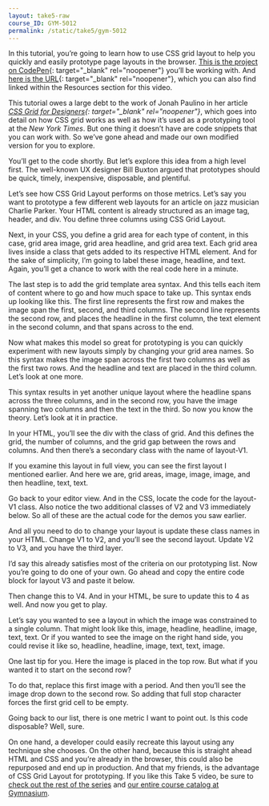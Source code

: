 ```yaml
---
layout: take5-raw
course_ID: GYM-5012
permalink: /static/take5/gym-5012
---
```


In this tutorial, you’re going to learn how to use CSS grid layout to help you quickly and easily prototype page layouts in the browser. [This is the project on CodePen][1]{: target="_blank" rel="noopener"} you’ll be working with. And [here is the URL][1]{: target="_blank" rel="noopener"}, which you can also find linked within the Resources section for this video.

This tutorial owes a large debt to the work of Jonah Paulino in her article <cite>[CSS Grid for Designers][2]{: target="_blank" rel="noopener"}</cite>, which goes into detail on how CSS grid works as well as how it’s used as a prototyping tool at the <cite>New York Times</cite>. But one thing it doesn’t have are code snippets that you can work with. So we’ve gone ahead and made our own modified version for you to explore.

You’ll get to the code shortly. But let’s explore this idea from a high level first. The well-known UX designer Bill Buxton argued that prototypes should be quick, timely, inexpensive, disposable, and plentiful.

Let’s see how CSS Grid Layout performs on those metrics. Let’s say you want to prototype a few different web layouts for an article on jazz musician Charlie Parker. Your HTML content is already structured as an image tag, header, and div. You define three columns using CSS Grid Layout.

Next, in your CSS, you define a grid area for each type of content, in this case, grid area image, grid area headline, and grid area text. Each grid area lives inside a class that gets added to its respective HTML element. And for the sake of simplicity, I’m going to label these image, headline, and text. Again, you’ll get a chance to work with the real code here in a minute.

The last step is to add the grid template area syntax. And this tells each item of content where to go and how much space to take up. This syntax ends up looking like this. The first line represents the first row and makes the image span the first, second, and third columns. The second line represents the second row, and places the headline in the first column, the text element in the second column, and that spans across to the end.

Now what makes this model so great for prototyping is you can quickly experiment with new layouts simply by changing your grid area names. So this syntax makes the image span across the first two columns as well as the first two rows. And the headline and text are placed in the third column. Let’s look at one more.

This syntax results in yet another unique layout where the headline spans across the three columns, and in the second row, you have the image spanning two columns and then the text in the third. So now you know the theory. Let’s look at it in practice.

In your HTML, you’ll see the div with the class of grid. And this defines the grid, the number of columns, and the grid gap between the rows and columns. And then there’s a secondary class with the name of layout-V1.

If you examine this layout in full view, you can see the first layout I mentioned earlier. And here we are, grid areas, image, image, image, and then headline, text, text.

Go back to your editor view. And in the CSS, locate the code for the layout-V1 class. Also notice the two additional classes of V2 and V3 immediately below. So all of these are the actual code for the demos you saw earlier.

And all you need to do to change your layout is update these class names in your HTML. Change V1 to V2, and you’ll see the second layout. Update V2 to V3, and you have the third layer.

I’d say this already satisfies most of the criteria on our prototyping list. Now you’re going to do one of your own. Go ahead and copy the entire code block for layout V3 and paste it below.

Then change this to V4. And in your HTML, be sure to update this to 4 as well. And now you get to play.

Let’s say you wanted to see a layout in which the image was constrained to a single column. That might look like this, image, headline, headline, image, text, text. Or if you wanted to see the image on the right hand side, you could revise it like so, headline, headline, image, text, text, image.

One last tip for you. Here the image is placed in the top row. But what if you wanted it to start on the second row?

To do that, replace this first image with a period. And then you’ll see the image drop down to the second row. So adding that full stop character forces the first grid cell to be empty.

Going back to our list, there is one metric I want to point out. Is this code disposable? Well, sure.

On one hand, a developer could easily recreate this layout using any technique she chooses. On the other hand, because this is straight ahead HTML and CSS and you’re already in the browser, this could also be repurposed and end up in production. And that my friends, is the advantage of CSS Grid Layout for prototyping. If you like this Take 5 video, be sure to [check out the rest of the series][3] and [our entire course catalog at Gymnasium][4].

[1]: https://codepen.io/josborn/pen/VwwvaVq
[2]: https://open.nytimes.com/css-grid-for-designers-f74a883b98f5
[3]: https://thegymnasium.com/take5
[4]: https://thegymnasium.com/courses
